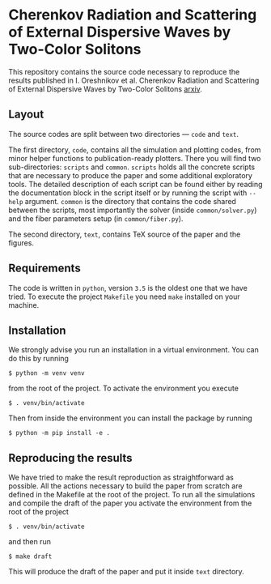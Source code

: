 # Cherenkov Radiation and Scattering of External Dispersive Waves by Two-Color Solitons

This repository contains the source code necessary to reproduce the results
published in I. Oreshnikov et al. Cherenkov Radiation and Scattering of
External Dispersive Waves by Two-Color Solitons [arxiv](https://arxiv.org/abs/2207.03541).

## Layout

The source codes are split between two directories — `code` and `text`.

The first directory, `code`, contains all the simulation and plotting codes,
from minor helper functions to publication-ready plotters. There you will find
two sub-directories: `scripts` and `common`. `scripts` holds all the concrete
scripts that are necessary to produce the paper and some additional exploratory
tools. The detailed description of each script can be found either by reading
the documentation block in the script itself or by running the script with
`--help` argument. `common` is the directory that contains the code shared
between the scripts, most importantly the solver (inside `common/solver.py`)
and the fiber parameters setup (in `common/fiber.py`).

The second directory, `text`, contains TeX source of the paper and the figures.

## Requirements

The code is written in `python`, version `3.5` is the oldest one that we have
tried. To execute the project `Makefile` you need `make` installed on your
machine.

## Installation

We strongly advise you run an installation in a virtual environment. You can do
this by running

    $ python -m venv venv

from the root of the project. To activate the environment you execute

    $ . venv/bin/activate

Then from inside the environment you can install the package by running

    $ python -m pip install -e .

## Reproducing the results

We have tried to make the result reproduction as straightforward as possible.
All the actions necessary to build the paper from scratch are defined in the
Makefile at the root of the project. To run all the simulations and compile the
draft of the paper you activate the environment from the root of the project

    $ . venv/bin/activate

and then run

    $ make draft

This will produce the draft of the paper and put it inside `text` directory.
